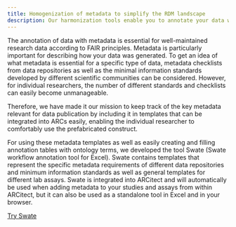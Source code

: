 ```yaml
---
title: Homogenization of metadata to simplify the RDM landscape
description: Our harmonization tools enable you to annotate your data with descriptive metadata and apply consistent terminologies.
---
```

The annotation of data with metadata is essential for well-maintained research data according to FAIR principles.
Metadata is particularly important for describing how your data was generated.
To get an idea of what metadata is essential for a specific type of data, metadata checklists from data repositories as well as the minimal information standards developed by different scientific communities can be considered.
However, for individual researchers, the number of different standards and checklists can easily become unmanageable.


Therefore, we have made it our mission to keep track of the key metadata relevant for data publication by including it in templates that can be integrated into ARCs easily, enabling the individual researcher to comfortably use the prefabricated construct.


For using these metadata templates as well as easily creating and filling annotation tables with ontology terms, we developed the tool Swate (Swate workflow annotation tool for Excel).
Swate contains templates that represent the specific metadata requirements of different data repositories and minimum information standards as well as general templates for different lab assays.
Swate is integrated into ARCitect and will automatically be used when adding metadata to your studies and assays from within ARCitect, but it can also be used as a standalone tool in Excel and in your browser.


[Try Swate](https://swate-alphanfdi4plants.org)